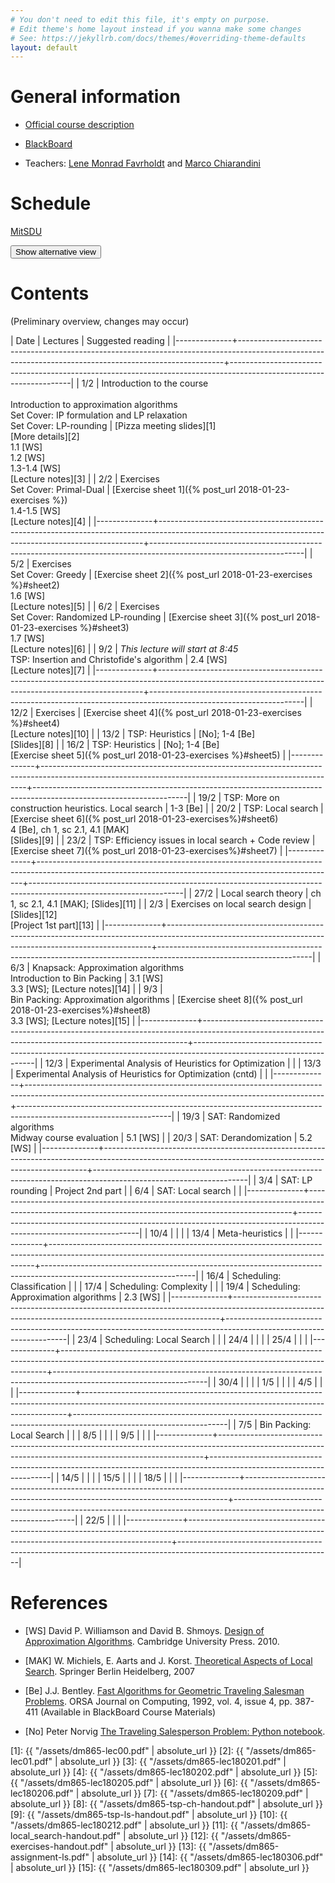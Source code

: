 ```yaml
---
# You don't need to edit this file, it's empty on purpose.
# Edit theme's home layout instead if you wanna make some changes
# See: https://jekyllrb.com/docs/themes/#overriding-theme-defaults
layout: default
---
```



# General information

- [Official course description](http://natfak.sdu.dk/laeseplan/kursusbeskrivelse.php?kursuskode=DM865&lang=en)

- [BlackBoard](https://e-learn.sdu.dk/webapps/blackboard/execute/courseMain?course_id=_386519_1)

- Teachers: [Lene Monrad Favrholdt](http://www.imada.sdu.dk/~lenem/) and [Marco Chiarandini](http://www.imada.sdu.dk/~marco)


# Schedule

<a href="https://mitsdu.sdu.dk/skema/activity/15020201/f18">MitSDU</a>

<button onclick="myFunction('Demo1')" class="w3-btn w3-cell w3-left-align">Show alternative view <i class="fa fa-caret-down"></i></button>
<div id="Demo1" class="w3-container w3-hide">

<div class="w3-responsive">
<div w3-include-html="./assets/timetable.html"></div>
<script>
w3.includeHTML();
</script>
</div>

</div>



# Contents 

(Preliminary overview, changes may occur)

| Date         | Lectures  	                                                                                                                                     | Suggested reading                                                                                                  |
|--------------+--------------------------------------------------------------------------------------------------------------------------------------------------------+--------------------------------------------------------------------------------------------------------------------|
| <!--L--> 1/2 | Introduction to the course<br><br> Introduction to approximation algorithms<br> Set Cover: IP formulation and LP relaxation<br> Set Cover: LP-rounding | [Pizza meeting slides][1]<br>[More details][2]<br> 1.1 [WS]<br> 1.2 [WS]<br> 1.3-1.4 [WS] <br> [Lecture notes][3]  |
| <!--L--> 2/2 | Exercises <br> Set Cover: Primal-Dual                                                                                                                  | [Exercise sheet 1]({% post_url 2018-01-23-exercises %})<br> 1.4-1.5 [WS] <br> [Lecture notes][4]                   |
|--------------+--------------------------------------------------------------------------------------------------------------------------------------------------------+--------------------------------------------------------------------------------------------------------------------|
| <!--L--> 5/2 | Exercises  <br> Set Cover: Greedy                                                                                                                      | [Exercise sheet 2]({% post_url 2018-01-23-exercises %}#sheet2) <br> 1.6 [WS]  <br> [Lecture notes][5]              |
| <!--L--> 6/2 | Exercises <br> Set Cover: Randomized LP-rounding                                                                                                       | [Exercise sheet 3]({% post_url 2018-01-23-exercises %}#sheet3) <br> 1.7 [WS]  <br> [Lecture notes][6]              |
| <!--L--> 9/2 | *This lecture will start at 8:45* <br> TSP: Insertion and Christofide's algorithm                                                                      | 2.4 [WS] <br> [Lecture notes][7]                                                                                   |
|--------------+--------------------------------------------------------------------------------------------------------------------------------------------------------+--------------------------------------------------------------------------------------------------------------------|
| 12/2         | Exercises                                                                                                                                              | [Exercise sheet 4]({% post_url 2018-01-23-exercises %}#sheet4)  <br> [Lecture notes][10]                           |
| 13/2         | TSP: Heuristics                                                                                                                                        | [No]; 1-4 [Be]<br> [Slides][8]                                                                                     |
| 16/2         | TSP: Heuristics                                                                                                                                        | [No]; 1-4 [Be] <br> [Exercise sheet 5]({% post_url 2018-01-23-exercises %}#sheet5)                                 |
|--------------+--------------------------------------------------------------------------------------------------------------------------------------------------------+--------------------------------------------------------------------------------------------------------------------|
| 19/2         | TSP: More on construction heuristics. Local search                                                                                                     | 1-3 [Be]                                                                                                           |
| 20/2         | TSP: Local search                                                                                                                                      | [Exercise sheet 6]({% post_url 2018-01-23-exercises%}#sheet6) <br>4 [Be], ch 1, sc 2.1, 4.1 [MAK] <br> [Slides][9] |
| 23/2         | TSP: Efficiency issues in local search + Code review                                                                                                   | [Exercise sheet 7]({% post_url 2018-01-23-exercises%}#sheet7)                                                      |
|--------------+--------------------------------------------------------------------------------------------------------------------------------------------------------+--------------------------------------------------------------------------------------------------------------------|
| 27/2         | Local search theory                                                                                                                                    | ch 1, sc 2.1, 4.1 [MAK]; [Slides][11]                                                                              |
| 2/3          | Exercises on local search design                                                                                                                       | [Slides][12] <br> [Project 1st part][13]                                                                           |
|--------------+--------------------------------------------------------------------------------------------------------------------------------------------------------+--------------------------------------------------------------------------------------------------------------------|
| 6/3          | Knapsack: Approximation algorithms <br> Introduction to Bin Packing                                                                                    | 3.1 [WS] <br> 3.3 [WS]; [Lecture notes][14]                                                                        |
| 9/3          | <br> Bin Packing: Approximation algorithms                                                                                                             | [Exercise sheet 8]({% post_url 2018-01-23-exercises%}#sheet8) <br>  3.3 [WS]; [Lecture notes][15]                  |
|--------------+--------------------------------------------------------------------------------------------------------------------------------------------------------+--------------------------------------------------------------------------------------------------------------------|
| 12/3         | Experimental Analysis of Heuristics for Optimization                                                                                                   |                                                                                                                    |
| 13/3         | Experimental Analysis of Heuristics for Optimization (cntd)                                                                                            |                                                                                                                    |
|--------------+--------------------------------------------------------------------------------------------------------------------------------------------------------+--------------------------------------------------------------------------------------------------------------------|
| 19/3         | SAT: Randomized algorithms <br> Midway course evaluation                                                                                               | 5.1 [WS]                                                                                                           |
| 20/3         | SAT: Derandomization                                                                                                                                   | 5.2 [WS]                                                                                                           |
|--------------+--------------------------------------------------------------------------------------------------------------------------------------------------------+--------------------------------------------------------------------------------------------------------------------|
| 3/4          | SAT: LP rounding                                                                                                                                       | Project 2nd part                                                                                                   |
| 6/4          | SAT: Local search                                                                                                                                      |                                                                                                                    |
|--------------+--------------------------------------------------------------------------------------------------------------------------------------------------------+--------------------------------------------------------------------------------------------------------------------|
| 10/4         |                                                                                                                                                        |                                                                                                                    |
| 13/4         | Meta-heuristics                                                                                                                                        |                                                                                                                    |
|--------------+--------------------------------------------------------------------------------------------------------------------------------------------------------+--------------------------------------------------------------------------------------------------------------------|
| 16/4         | Scheduling: Classification                                                                                                                             |                                                                                                                    |
| 17/4         | Scheduling: Complexity                                                                                                                                 |                                                                                                                    |
| 19/4         | Scheduling: Approximation algorithms                                                                                                                   | 2.3 [WS]                                                                                                           |
|--------------+--------------------------------------------------------------------------------------------------------------------------------------------------------+--------------------------------------------------------------------------------------------------------------------|
| 23/4         | Scheduling: Local Search                                                                                                                               |                                                                                                                    |
| 24/4         |                                                                                                                                                        |                                                                                                                    |
| 25/4         |                                                                                                                                                        |                                                                                                                    |
|--------------+--------------------------------------------------------------------------------------------------------------------------------------------------------+--------------------------------------------------------------------------------------------------------------------|
| 30/4         |                                                                                                                                                        |                                                                                                                    |
| 1/5          |                                                                                                                                                        |                                                                                                                    |
| 4/5          |                                                                                                                                                        |                                                                                                                    |
|--------------+--------------------------------------------------------------------------------------------------------------------------------------------------------+--------------------------------------------------------------------------------------------------------------------|
| 7/5          | Bin Packing: Local Search                                                                                                                              |                                                                                                                    |
| 8/5          |                                                                                                                                                        |                                                                                                                    |
| 9/5          |                                                                                                                                                        |                                                                                                                    |
|--------------+--------------------------------------------------------------------------------------------------------------------------------------------------------+--------------------------------------------------------------------------------------------------------------------|
| 14/5         |                                                                                                                                                        |                                                                                                                    |
| 15/5         |                                                                                                                                                        |                                                                                                                    |
| 18/5         |                                                                                                                                                        |                                                                                                                    |
|--------------+--------------------------------------------------------------------------------------------------------------------------------------------------------+--------------------------------------------------------------------------------------------------------------------|
| 22/5         |                                                                                                                                                        |                                                                                                                    |
|--------------+--------------------------------------------------------------------------------------------------------------------------------------------------------+--------------------------------------------------------------------------------------------------------------------|





# References 

- [WS] David P. Williamson and David
  B. Shmoys. [Design of Approximation Algorithms](http://www.designofapproxalgs.com/). Cambridge
  University Press. 2010.

- [MAK] W. Michiels, E. Aarts and J. Korst. [Theoretical Aspects of Local Search](http://dx.doi.org/10.1007/978-3-540-35854-1). Springer Berlin Heidelberg, 2007

- [Be]
  J.J. Bentley. [Fast Algorithms for Geometric Traveling Salesman Problems](http://dx.doi.org/10.1287/ijoc.4.4.387). ORSA
  Journal on Computing, 1992, vol. 4, issue 4, pp. 387-411 (Available in
  BlackBoard Course Materials)

- [No] Peter Norvig [The Traveling Salesperson Problem: Python notebook](http://nbviewer.jupyter.org/url/norvig.com/ipython/TSP.ipynb).



[1]: {{ "/assets/dm865-lec00.pdf" | absolute_url }}
[2]: {{ "/assets/dm865-lec01.pdf" | absolute_url }}
[3]: {{ "/assets/dm865-lec180201.pdf" | absolute_url }}
[4]: {{ "/assets/dm865-lec180202.pdf" | absolute_url }}
[5]: {{ "/assets/dm865-lec180205.pdf" | absolute_url }}
[6]: {{ "/assets/dm865-lec180206.pdf" | absolute_url }}
[7]: {{ "/assets/dm865-lec180209.pdf" | absolute_url }}
[8]: {{ "/assets/dm865-tsp-ch-handout.pdf" | absolute_url }}
[9]: {{ "/assets/dm865-tsp-ls-handout.pdf" | absolute_url }}
[10]: {{ "/assets/dm865-lec180212.pdf" | absolute_url }}
[11]: {{ "/assets/dm865-local_search-handout.pdf" | absolute_url }}
[12]: {{ "/assets/dm865-exercises-handout.pdf" | absolute_url }}
[13]: {{ "/assets/dm865-assignment-ls.pdf" | absolute_url }}
[14]: {{ "/assets/dm865-lec180306.pdf" | absolute_url }}
[15]: {{ "/assets/dm865-lec180309.pdf" | absolute_url }}
